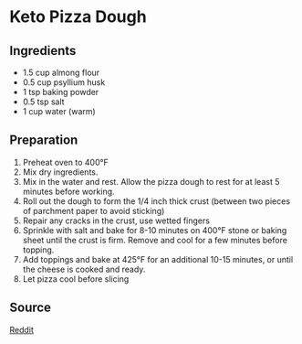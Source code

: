 # Keto Pizza Dough

## Ingredients

- 1.5 cup almong flour
- 0.5 cup psyllium husk
- 1 tsp baking powder
- 0.5 tsp salt
- 1 cup water (warm)

## Preparation

1. Preheat oven to 400°F
1. Mix dry ingredients.
1. Mix in the water and rest. Allow the pizza dough to rest for at least 5 minutes before working.
1. Roll out the dough to form the 1/4 inch thick crust (between two pieces of parchment paper to avoid sticking)
1. Repair any cracks in the crust, use wetted fingers
1. Sprinkle with salt and bake for 8-10 minutes on 400°F stone or baking sheet until the crust is firm. Remove and cool for a few minutes before topping.
1. Add toppings and bake at 425°F for an additional 10-15 minutes, or until the cheese is cooked and ready.
1. Let pizza cool before slicing

## Source

[Reddit](https://www.reddit.com/r/ketorecipes/comments/uncf52/easy_keto_pizza_crust_not_fathead/)
